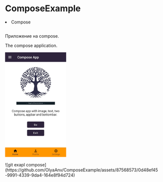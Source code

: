# ComposeExample
<li>
Compose
</li>

##
<p> Приложение на compose.
</p>
<p> The compose application.
</p>

<p>
<img src="https://github.com/OlyaAnv/ComposeExample/blob/master/compose.jpg" width="200">

</p>
![git exapl compose](https://github.com/OlyaAnv/ComposeExample/assets/87568573/0d48ef45-9991-4339-9da4-164e8f94d724)
